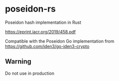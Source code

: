 # poseidon-rs
Poseidon hash implementation in Rust

https://eprint.iacr.org/2019/458.pdf

Compatible with the Poseidon Go implementation from https://github.com/iden3/go-iden3-crypto

## Warning
Do not use in production
